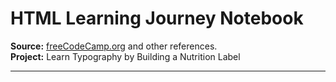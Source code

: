 # HTML Learning Journey Notebook  
**Source:** [freeCodeCamp.org](https://www.freecodecamp.org) and other references.  
**Project:** Learn Typography by Building a Nutrition Label

--- 

